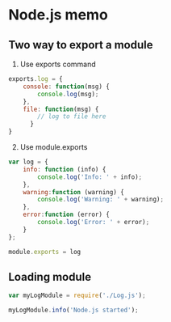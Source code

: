 # Node.js memo

## Two way to export a module

1. Use exports command
  ```javascript
  exports.log = {
      console: function(msg) {
          console.log(msg);
      },
      file: function(msg) {
          // log to file here
        }
  }
  ```
2. Use module.exports
  ```javascript
  var log = {
      info: function (info) { 
          console.log('Info: ' + info);
      },
      warning:function (warning) { 
          console.log('Warning: ' + warning);
      },
      error:function (error) { 
          console.log('Error: ' + error);
      }
  };

  module.exports = log
  ```

## Loading module

```javascript
var myLogModule = require('./Log.js');

myLogModule.info('Node.js started');
```